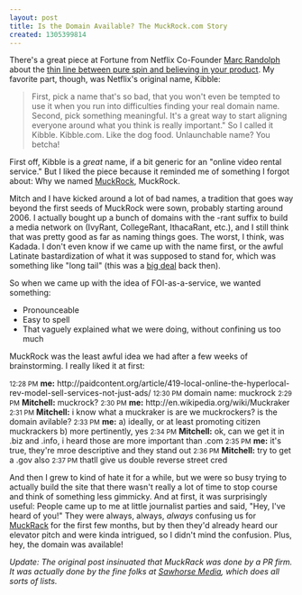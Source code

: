 ```yaml
---
layout: post
title: Is the Domain Available? The MuckRock.com Story
created: 1305399814
---
```

There's a great piece at Fortune from Netflix Co-Founder <a href="http://www.linkedin.com/pub/marc-randolph/6/20/554">Marc Randolph</a> about the <a href="http://finance.fortune.cnn.com/2011/05/13/it-isnt-lying-if-you-believe-it/">thin line between pure spin and believing in your product</a>. My favorite part, though, was Netflix's original name, Kibble:
<blockquote>
First, pick a name that's so bad, that you won't even be tempted to use it when you run into difficulties finding your real domain name. Second, pick something meaningful.  It's a great way to start aligning everyone around what you think is really important."
So I called it Kibble. Kibble.com. Like the dog food. Unlaunchable name? You betcha!</blockquote>
First off, Kibble is a <i>great</i> name, if a bit generic for an "online video rental service." But I liked the piece because it reminded me of something I forgot about: Why we named <a href="http://www.muckrock.com/">MuckRock</a>, MuckRock.

Mitch and I have kicked around a lot of bad names, a tradition that goes way beyond the first seeds of MuckRock were sown, probably starting around 2006. I actually bought up a bunch of domains with the -rant suffix to build a media network on (IvyRant, CollegeRant, IthacaRant, etc.), and I still think that was pretty good as far as naming things goes. The worst, I think, was Kadada. I don't even know if we came up with the name first, or the awful Latinate bastardization of what it was supposed to stand for, which was something like "long tail" (this was a <a href="http://www.wired.com/wired/archive/12.10/tail.html">big deal</a> back then).

So when we came up with the idea of FOI-as-a-service, we wanted something:
<ul>
<li> Pronounceable </li>
<li> Easy to spell </li>
<li> That vaguely explained what we were doing, without confining us too much </li>
</ul>

MuckRock was the least awful idea we had after a few weeks of brainstorming. I really liked it at first:

<blockqoute>
<small>12:28 PM</small> <b>me:</b> http://paidcontent.org/article/419-local-online-the-hyperlocal-rev-model-sell-services-not-just-ads/
<small>12:30 PM</small> domain name: muckrock
<small>2:29 PM</small>  <b>Mitchell:</b> muckrock?
<small>2:30 PM</small>  <b>me:</b> http://en.wikipedia.org/wiki/Muckraker
<small>2:31 PM</small>  <b>Mitchell:</b> i know what a muckraker is
are we muckrockers?
is the domain avilable?
<small>2:33 PM</small>  <b>me:</b> a) ideally, or at least promoting citizen muckrackers
b) more pertinently, yes
<small>2:34 PM</small>  <b>Mitchell:</b> ok, can we get it in .biz and .info, i heard those are more important than .com
<small>2:35 PM</small>  <b>me:</b> it's true, they're mroe descriptive and they stand out
<small>2:36 PM</small>  <b>Mitchell:</b> try to get a .gov also
<small>2:37 PM</small>  thatll give us double reverse street cred</blockquote>

And then I grew to kind of hate it for a while, but we were so busy trying to actually build the site that there wasn't really a lot of time to stop course and think of something less gimmicky. And at first, it was surprisingly useful: People came up to me at little journalist parties and said, "Hey, I've heard of you!" They were always, always, <i>always</i> confusing us for <a href="http://muckrack.com/">MuckRack</a> for the first few months, but by then they'd already heard our elevator pitch and were kinda intrigued, so I didn't mind the confusion. Plus, hey, the domain was available!

<i>Update: The original post insinuated that MuckRack was done by a PR firm. It was actually done by the fine folks at <a href="http://sawhorsemedia.com/">Sawhorse Media</a>, which does all sorts of lists.</i>
